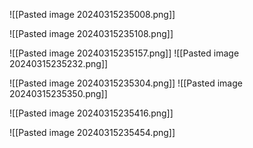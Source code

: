 ![[Pasted image 20240315235008.png]]

![[Pasted image 20240315235108.png]]


![[Pasted image 20240315235157.png]]
![[Pasted image 20240315235232.png]]


![[Pasted image 20240315235304.png]]
![[Pasted image 20240315235350.png]]


![[Pasted image 20240315235416.png]]

![[Pasted image 20240315235454.png]]